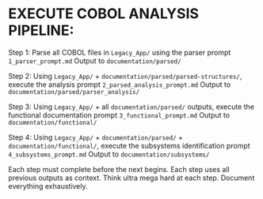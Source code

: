 # EXECUTE COBOL ANALYSIS PIPELINE:

Step 1: Parse all COBOL files in `Legacy_App/` using the parser prompt `1_parser_prompt.md`
        Output to `documentation/parsed/`

Step 2: Using `Legacy_App/` + `documentation/parsed/parsed-structures/`, execute the analysis prompt `2_parsed_analysis_prompt.md`
        Output to `documentation/parsed/parser_analysis/`

Step 3: Using `Legacy_App/` + all `documentation/parsed/` outputs, execute the functional documentation prompt `3_functional_prompt.md`
        Output to `documentation/functional/`

Step 4: Using `Legacy_App/` + `documentation/parsed/` + `documentation/functional/`, execute the subsystems identification prompt `4_subsystems_prompt.md`
        Output to `documentation/subsystems/`

Each step must complete before the next begins.
Each step uses all previous outputs as context.
Think ultra mega hard at each step.
Document everything exhaustively.